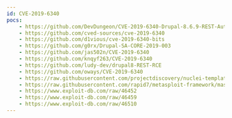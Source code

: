 ```yaml
---
id: CVE-2019-6340
pocs:
    - https://github.com/DevDungeon/CVE-2019-6340-Drupal-8.6.9-REST-Auth-Bypass
    - https://github.com/cved-sources/cve-2019-6340
    - https://github.com/d1vious/cve-2019-6340-bits
    - https://github.com/g0rx/Drupal-SA-CORE-2019-003
    - https://github.com/jas502n/CVE-2019-6340
    - https://github.com/knqyf263/CVE-2019-6340
    - https://github.com/ludy-dev/drupal8-REST-RCE
    - https://github.com/oways/CVE-2019-6340
    - https://raw.githubusercontent.com/projectdiscovery/nuclei-templates/master/cves/CVE-2019-6340.yaml
    - https://raw.githubusercontent.com/rapid7/metasploit-framework/master/modules/exploits/unix/webapp/drupal_restws_unserialize.rb
    - https://www.exploit-db.com/raw/46452
    - https://www.exploit-db.com/raw/46459
    - https://www.exploit-db.com/raw/46510
---
```

